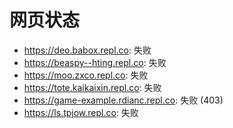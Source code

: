 # 网页状态
- https://deo.babox.repl.co: 失败
- https://beaspy--hting.repl.co: 失败
- https://moo.zxco.repl.co: 失败
- https://tote.kaikaixin.repl.co: 失败
- https://game-example.rdianc.repl.co: 失败 (403)
- https://ls.tpjow.repl.co: 失败
